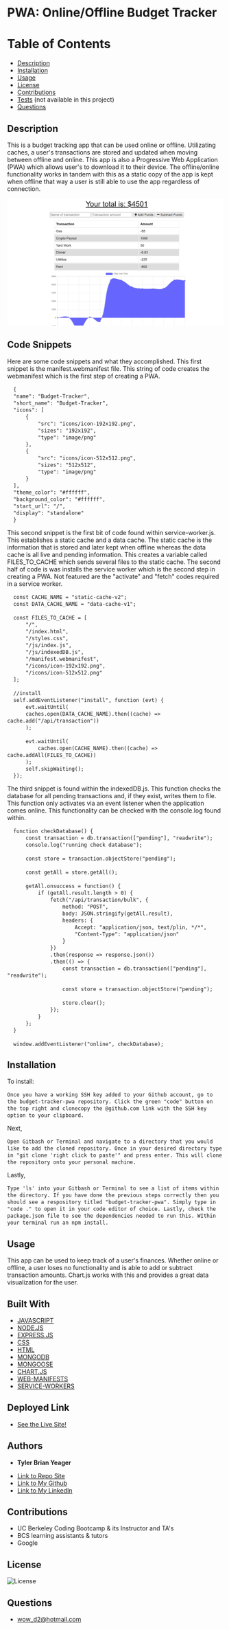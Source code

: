 # PWA: Online/Offline Budget Tracker
# Table of Contents
  * [Description](#description)
  * [Installation](#installation)
  * [Usage](#usage)
  * [License](#license)
  * [Contributions](#contributions)
  * [Tests](#tests) (not available in this project)
  * [Questions](#questions)
  
  ## Description  
  This is a budget tracking app that can be used online or offline. Utilizating caches, a user's transactions are stored and updated when moving between offline and online. This app is also a Progressive Web Application (PWA) which allows user's to download it to their device. The offline/online functionality works in tandem with this as a static copy of the app is kept when offline that way a user is still able to use the app regardless of connection. 
  
  ![Snapshot](https://raw.githubusercontent.com/TylerBYeager/budget-tracker-pwa/main/public/images/Snapshot.png)

  ## Code Snippets
  Here are some code snippets and what they accomplished. This first snippet is the manifest.webmanifest file. This string of code creates the webmanifest which is the first step of creating a PWA. 
  ```
    {
    "name": "Budget-Tracker",
    "short_name": "Budget-Tracker",
    "icons": [
        {
            "src": "icons/icon-192x192.png",
            "sizes": "192x192",
            "type": "image/png"
        },
        {
            "src": "icons/icon-512x512.png",
            "sizes": "512x512",
            "type": "image/png"
        }
    ],
    "theme_color": "#ffffff",
    "background_color": "#ffffff",
    "start_url": "/",
    "display": "standalone"
    }
  ```

  This second snippet is the first bit of code found within service-worker.js. This establishes a static cache and a data cache. The static cache is the information that is stored and later kept when offline whereas the data cache is all live and pending information. This creates a variable called FILES_TO_CACHE which sends several files to the static cache. The second half of code is was installs the service worker which is the second step in creating a PWA. Not featured are the "activate" and "fetch" codes required in a service worker. 
  ```
    const CACHE_NAME = "static-cache-v2";
    const DATA_CACHE_NAME = "data-cache-v1";

    const FILES_TO_CACHE = [
        "/",
        "/index.html",
        "/styles.css",
        "/js/index.js",
        "/js/indexedDB.js",
        "/manifest.webmanifest",
        "/icons/icon-192x192.png",
        "/icons/icon-512x512.png"
    ];

    //install
    self.addEventListener("install", function (evt) {
        evt.waitUntil(
        caches.open(DATA_CACHE_NAME).then((cache) => cache.add("/api/transaction"))
        );
        
        evt.waitUntil(
            caches.open(CACHE_NAME).then((cache) => cache.addAll(FILES_TO_CACHE))
        );
        self.skipWaiting();
    });
  ```

  The third snippet is found within the indexedDB.js. This function checks the database for all pending transactions and, if they exist, writes them to file. This function only activates via an event listener when the application comes online. This functionality can be checked with the console.log found within. 
  ```
    function checkDatabase() {
        const transaction = db.transaction(["pending"], "readwrite");
        console.log("running check database");

        const store = transaction.objectStore("pending");

        const getAll = store.getAll();

        getAll.onsuccess = function() {
            if (getAll.result.length > 0) {
                fetch("/api/transaction/bulk", {
                    method: "POST",
                    body: JSON.stringify(getAll.result),
                    headers: {
                        Accept: "application/json, text/plin, */*",
                        "Content-Type": "application/json"
                    }
                })
                .then(response => response.json())
                .then(() => {
                    const transaction = db.transaction(["pending"], "readwrite");

                    const store = transaction.objectStore("pending");

                    store.clear();
                });
            }
        };
    }

    window.addEventListener("online", checkDatabase);
  ```

  ## Installation
  To install:
  ```
  Once you have a working SSH key added to your Github account, go to the budget-tracker-pwa repository. Click the green "code" button on the top right and clonecopy the @github.com link with the SSH key option to your clipboard. 
  ```

  Next, 
  ```
  Open Gitbash or Terminal and navigate to a directory that you would like to add the cloned repository. Once in your desired directory type in "git clone 'right click to paste'" and press enter. This will clone the repository onto your personal machine.
  ```

  Lastly, 
  ```
  Type 'ls' into your Gitbash or Terminal to see a list of items within the directory. If you have done the previous steps correctly then you should see a respository titled "budget-tracker-pwa". Simply type in "code ." to open it in your code editor of choice. Lastly, check the package.json file to see the dependencies needed to run this. WIthin your terminal run an npm install.
  ```

  ## Usage
  This app can be used to keep track of a user's finances. Whether online or offline, a user loses no functionality and is able to add or subtract transaction amounts. Chart.js works with this and provides a great data visualization for the user. 
  
  ## Built With
  * [JAVASCRIPT](https://developer.mozilla.org/en-US/docs/Web/JavaScript)
  * [NODE.JS](https://nodejs.org/en/)
  * [EXPRESS.JS](https://expressjs.com/)
  * [CSS](https://www.w3schools.com/css/)
  * [HTML](https://www.w3schools.com/html/)
  * [MONGODB](https://www.mongodb.com/)
  * [MONGOOSE](https://mongoosejs.com/) 
  * [CHART.JS](https://www.chartjs.org/)
  * [WEB-MANIFESTS](https://developer.mozilla.org/en-US/docs/Web/Manifest)
  * [SERVICE-WORKERS](https://developers.google.com/web/fundamentals/primers/service-workers)

  ## Deployed Link
* [See the Live Site!](https://budget-tracker1024.herokuapp.com/) 

## Authors

* **Tyler Brian Yeager**

- [Link to Repo Site](https://github.com/TylerBYeager/budget-tracker-pwa)
- [Link to My Github](https://github.com/TylerBYeager)
- [Link to My LinkedIn](https://www.linkedin.com/in/tyler-yeager-611926213/)

## Contributions

- UC Berkeley Coding Bootcamp & its Instructor and TA's
- BCS learning assistants & tutors
- Google 

## License
![License](https://img.shields.io/badge/License-MIT-green.svg)

## Questions
- wow_d2@hotmail.com 
